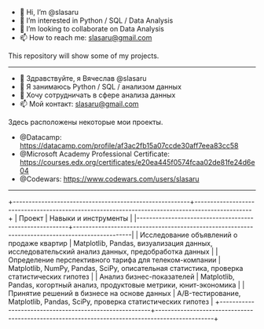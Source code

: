 - 👋 Hi, I’m @slasaru
- 👀 I’m interested in Python / SQL / Data Analysis
- 💞️ I’m looking to collaborate on Data Analysis
- 📫 How to reach me: slasaru@gmail.com

This repository will show some of my projects.

------------------

- 👋 Здравствуйте, я Вячеслав @slasaru
- 👀 Я занимаюсь Python / SQL / анализом данных
- 💞️ Хочу сотрудничать в сфере анализа данных
- 📫 Мой контакт: slasaru@gmail.com

Здесь расположены некоторые мои проекты.

- @Datacamp: https://datacamp.com/profile/af3ac2fb15a07ccde30aff7eea83cc58
- @Microsoft Academy Professional Certificate: https://courses.edx.org/certificates/e20ea445f0574fcaa02de81fe24d6e04
- @Codewars: https://www.codewars.com/users/slasaru

------------------

+--------------------------------------------------------+------------------------------------------------------------------------------------------------+
| Проект                                                 | Навыки и инструменты                                                                           |
|--------------------------------------------------------+------------------------------------------------------------------------------------------------|
| Исследование объявлений о продаже квартир              | Matplotlib, Pandas, визуализация данных, исследовательский анализ данных, предобработка данных |
| Определение перспективного тарифа для телеком-компании | Matplotlib, NumPy, Pandas, SciPy, описательная статистика, проверка статистических гипотез     |
| Анализ бизнес-показателей                              | Matplotlib, Pandas, когортный анализ, продуктовые метрики, юнит-экономика                      |
| Принятие решений в бизнесе на основе данных            | A/B-тестирование, Matplotlib, Pandas, SciPy, проверка статистических гипотез                   |
+--------------------------------------------------------+------------------------------------------------------------------------------------------------+
